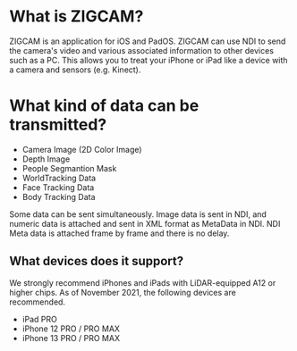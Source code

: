 # What is ZIGCAM?
ZIGCAM is an application for iOS and PadOS.
ZIGCAM can use NDI to send the camera's video and various associated information to other devices such as a PC.
This allows you to treat your iPhone or iPad like a device with a camera and sensors (e.g. Kinect).
  
# What kind of data can be transmitted?
* Camera Image (2D Color Image)
* Depth Image
* People Segmantion Mask
* WorldTracking Data
* Face Tracking Data
* Body Tracking Data
  
Some data can be sent simultaneously.
Image data is sent in NDI, and numeric data is attached and sent in XML format as MetaData in NDI.
NDI Meta data is attached frame by frame and there is no delay.
  
## What devices does it support?
We strongly recommend iPhones and iPads with LiDAR-equipped A12 or higher chips.
As of November 2021, the following devices are recommended.
  
* iPad PRO
* iPhone 12 PRO / PRO MAX
* iPhone 13 PRO / PRO MAX
  
